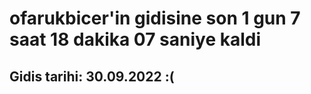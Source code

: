# ofarukbicer'in gidisine son 1 gun 7 saat 18 dakika 07 saniye kaldi

## Gidis tarihi: 30.09.2022 :(